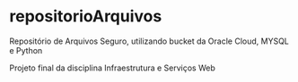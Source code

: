 # repositorioArquivos
Repositório de Arquivos Seguro, utilizando bucket da Oracle Cloud, MYSQL e Python

Projeto final da disciplina Infraestrutura e Serviços Web
